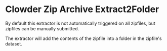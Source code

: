 # Clowder Zip Archive Extract2Folder

By default this extractor is not automatically triggered on all zipfiles, but zipfiles can be manually submitted.
 
The extractor will add the contents of the zipfile into a folder in the zipfile's dataset.
